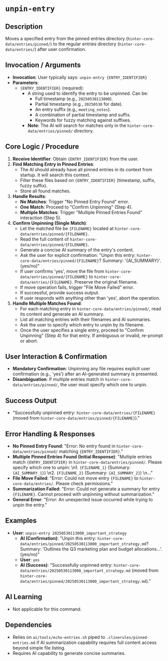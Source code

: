 # `unpin-entry`

## Description
Moves a specified entry from the pinned entries directory (`hinter-core-data/entries/pinned/`) to the regular entries directory (`hinter-core-data/entries/`) after user confirmation.

## Invocation / Arguments
*   **Invocation**: User typically says: `unpin-entry {ENTRY_IDENTIFIER}`
*   **Parameters**:
    *   `{ENTRY_IDENTIFIER}` (required):
        *   A string used to identify the entry to be unpinned. Can be:
            *   Full timestamp (e.g., `20250530113000`).
            *   Partial timestamp (e.g., `20250530` for date).
            *   An entry suffix (e.g., `meeting_notes`).
            *   A combination of partial timestamp and suffix.
            *   Keywords for fuzzy matching against suffixes.
        *   **Note**: The AI will search for matches only in the `hinter-core-data/entries/pinned/` directory.

## Core Logic / Procedure
1.  **Receive Identifier**: Obtain `{ENTRY_IDENTIFIER}` from the user.
2.  **Find Matching Entry in Pinned Entries**:
    *   The AI should already have all pinned entries in its context from startup. It will search this context.
    *   Filter these files based on `{ENTRY_IDENTIFIER}` (timestamp, suffix, fuzzy suffix).
    *   Store all found matches.
3.  **Handle Results**:
    *   **No Matches**: Trigger "No Pinned Entry Found" error.
    *   **One Match**: Proceed to "Confirm Unpinning" (Step 4).
    *   **Multiple Matches**: Trigger "Multiple Pinned Entries Found" interaction (Step 5).
4.  **Confirm Unpinning (Single Match)**:
    *   Let the matched file be `{FILENAME}` located at `hinter-core-data/entries/pinned/{FILENAME}`.
    *   Read the full content of `hinter-core-data/entries/pinned/{FILENAME}`.
    *   Generate a concise AI summary of the entry's content.
    *   Ask the user for explicit confirmation: "Unpin this entry: `hinter-core-data/entries/pinned/{FILENAME}`? Summary: '{AI_SUMMARY}'. (yes/no)"
    *   If user confirms 'yes', move the file from `hinter-core-data/entries/pinned/{FILENAME}` to `hinter-core-data/entries/{FILENAME}`. Preserve the original filename.
    *   If move operation fails, trigger "File Move Failed" error.
    *   If successful, provide success output.
    *   If user responds with anything other than 'yes', abort the operation.
5.  **Handle Multiple Matches Found**:
    *   For each matching entry in `hinter-core-data/entries/pinned/`, read its content and generate an AI summary.
    *   List all matching entries with their filenames and AI summaries.
    *   Ask the user to specify which entry to unpin by its filename.
    *   Once the user specifies a single entry, proceed to "Confirm Unpinning" (Step 4) for that entry. If ambiguous or invalid, re-prompt or abort.

## User Interaction & Confirmation
*   **Mandatory Confirmation**: Unpinning any file requires explicit user confirmation (e.g., 'yes') after an AI-generated summary is presented.
*   **Disambiguation**: If multiple entries match in `hinter-core-data/entries/pinned/`, the user must specify which one to unpin.

## Success Output
*   "Successfully unpinned entry: `hinter-core-data/entries/{FILENAME}` (moved from `hinter-core-data/entries/pinned/{FILENAME}`)."

## Error Handling & Responses
*   **No Pinned Entry Found**: "Error: No entry found in `hinter-core-data/entries/pinned/` matching `{ENTRY_IDENTIFIER}`."
*   **Multiple Pinned Entries Found (Initial Response)**: "Multiple entries match `{ENTRY_IDENTIFIER}` in `hinter-core-data/entries/pinned/`. Please specify which one to unpin: \n1. `{FILENAME_1}` (Summary: `{AI_SUMMARY_1}`) \n2. `{FILENAME_2}` (Summary: `{AI_SUMMARY_2}`) \n..."
*   **File Move Failed**: "Error: Could not move entry `{FILENAME}` to `hinter-core-data/entries/`. Please check permissions."
*   **Summarization Failed**: "Error: Could not generate a summary for entry `{FILENAME}`. Cannot proceed with unpinning without summarization."
*   **General Error**: "Error: An unexpected issue occurred while trying to unpin the entry."

## Examples
*   **User**: `unpin-entry 20250530113000_important_strategy`
    *   **AI (Confirmation)**: "Unpin this entry: `hinter-core-data/entries/pinned/20250530113000_important_strategy.md`? Summary: 'Outlines the Q3 marketing plan and budget allocations...'. (yes/no)"
    *   **User**: `yes`
    *   **AI (Success)**: "Successfully unpinned entry: `hinter-core-data/entries/20250530113000_important_strategy.md` (moved from `hinter-core-data/entries/pinned/20250530113000_important_strategy.md`)."

## AI Learning
*   Not applicable for this command.

## Dependencies
*   Relies on `ai/tools/echo-entries.sh` piped to `.clinerules/pinned-entries.md` if AI summarization capability requires full content access beyond simple file listing.
*   Requires AI capability to generate concise summaries.
